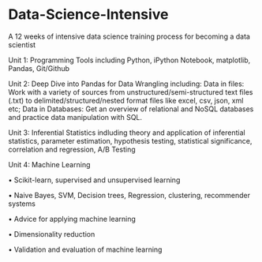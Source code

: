 # Data-Science-Intensive
A 12 weeks of intensive data science training process for becoming a data scientist

Unit 1: Programming Tools including Python, iPython Notebook, matplotlib, Pandas, Git/Github

Unit 2: Deep Dive into Pandas for Data Wrangling including: Data in files: Work with a variety of sources from unstructured/semi-structured text files (.txt) to delimited/structured/nested format files like excel, csv, json, xml etc; Data in Databases: Get an overview of relational and NoSQL databases and practice data manipulation with SQL.

Unit 3: Inferential Statistics indluding theory and application of inferential statistics, parameter estimation, hypothesis testing, statistical significance, correlation and regression, A/B Testing

Unit 4: Machine Learning 

•	Scikit-learn, supervised and unsupervised learning

•	Naive Bayes, SVM, Decision trees, Regression, clustering, recommender systems

•	Advice for applying machine learning

•	Dimensionality reduction

•	Validation and evaluation of machine learning






